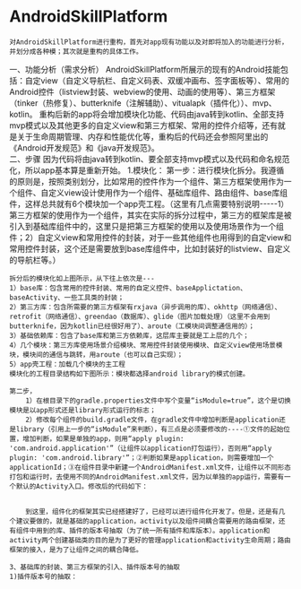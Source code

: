 # AndroidSkillPlatform
	对AndroidSkillPlatform进行重构，首先对app现有功能以及对即将加入的功能进行分析，并划分成各种模；其次就是重构的具体工作。
一、功能分析（需求分析）
	AndroidSkillPlatform所展示的现有的Android技能包括：自定view（自定义导航栏、自定义码表、双缓冲画布、签字面板等）、常用的Android控件（listview封装、webview的使用、动画的使用等）、第三方框架（tinker（热修复）、butterknife（注解辅助）、vitualapk（插件化））、mvp、kotlin。
	重构后新的app将会增加模块化功能、代码由java转到kotlin、全部支持mvp模式以及其他更多的自定义view和第三方框架、常用的控件介绍等，还有就是关于生命周期管理、内存和性能优化等，重构后的代码还会参照阿里出的《Android开发规范》和《java开发规范》。	
二、步骤
	因为代码将由java转到kotlin、要全部支持mvp模式以及代码和命名规范化，所以app基本算是重新开始。
	1.模块化：
		第一步：进行模块化拆分。我遵循的原则是，按照类别划分，比如常用的控件作为一个组件、第三方框架使用作为一个组件、自定义view设计使用作为一个组件、基础库组件、路由组件、base库组件，这样总共就有6个模块加一个app壳工程。（这里有几点需要特别说明-----1）第三方框架的使用作为一个组件，其实在实际的拆分过程中，第三方的框架库是被引入到基础库组件中的，这里只是把第三方框架的使用以及使用场景作为一个组件；2）自定义view和常用控件的封装，对于一些其他组件也用得到的自定view和常用控件封装，这个还是需要放到base库组件中，比如封装好的listview、自定义的导航栏等。）
	 
	拆分后的模块化如上图所示，从下往上依次是---
	1）base库：包含常用的控件封装、常用的自定义控件、baseApplictation、baseActivity、一些工具类的封装；
	2）第三方库：包含所需要的第三方框架有rxjava（异步调用的库）、okhttp（网络通信）、retrofit（网络通信）、greendao（数据库）、glide（图片加载处理）（这里不会用到butterknife，因为kotlin已经很好用了）、aroute（工模块间调整通信用的）；
	3）基础依赖库：包含了base库和第三方依赖库，这层库主要就是工上层的几个；
	4）几个模块：第三方库使用场景介绍模块、常用控件封装使用模块、自定义view使用场景模块，模块间的通信与跳转，用aroute（也可以自己实现）；
	5）app壳工程：加载几个模块的主工程
	模块化的工程目录结构如下图所示：模块都选择android library的模式创建。
 
	第二步，
		1）在根目录下的gradle.properties文件中写个变量“isModule=true”，这个是切换模块是以app形式还是library形式运行的标志；
		2）修改每个组件的build.gradle文件，在gradle文件中增加判断是application还是library（引用上一步的“isModule”来判断），有三点是必须要修改的----①文件的起始位置，增加判断，如果是单独的app，则用“apply plugin: 'com.android.application'”（让组件以application打包运行），否则用“apply plugin: 'com.android.library'”；②判断如果是application，则需要增加一个applicationId；③在组件目录中新建一个AndroidManifest.xml文件，让组件以不同形态打包和运行时，去使用不同的AndroidManifest.xml文件，因为以单独的app运行，需要有一个默认的Activity入口。修改后的代码如下：
 
 
		到这里，组件化的框架其实已经搭建好了，已经可以进行组件化开发了。但是，还是有几个建议要做的，就是基础的application，activity以及组件间耦合需要用的路由框架，还有组件中用到的库、插件的版本号抽取（为了统一所有插件和库版本）。application和activity两个创建基础类的目的是为了更好的管理application和activity生命周期；路由框架的接入，是为了让组件之间的耦合降低。

	3、基础库的封装、第三方框架的引入、插件版本号的抽取
	1)插件版本号的抽取：

